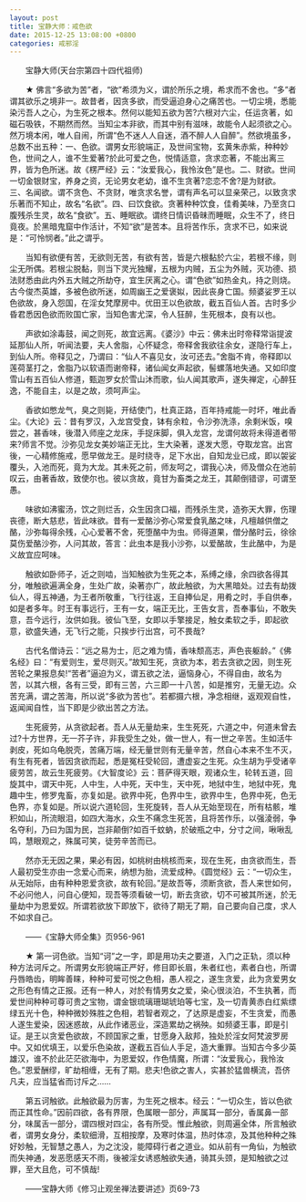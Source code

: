 ```yaml
---
layout: post
title: 宝静大师：戒色欲
date: 2015-12-25 13:08:00 +0800
categories: 戒邪淫
---
```


　　宝静大师(天台宗第四十四代祖师)
　　★ 佛言“多欲为苦”者，“欲”希须为义，谓於所乐之境，希求而不舍也。“多”者谓其欲乐之境非一。故昔者，因贪多欲，而受逼迫身心之痛苦也。一切尘境，悉能染污吾人之心，为生死之根本。然何以能知五欲为苦?六根对六尘，任运贪著，如磁石吸铁，不期然而然。当知尘本非欲，而其中别有滋味，故能令人起须欲之心。然万境本闲，唯人自闹，所谓“色不迷人人自迷，酒不醉人人自醉”。然欲境虽多，总数不出五种：一、色欲。谓男女形貌端正，及世间宝物，玄黄朱赤紫，种种妙色，世间之人，谁不生爱著?於此可爱之色，悦情适意，贪求恋著，不能出离三界，皆为色所迷。故《楞严经》云：“汝爱我心，我怜汝色”是也。二、财欲。世间一切金银财宝，养身之资，无论男女老幼，谁不生贪著?恋恋不舍?是为财欲。三、名闻欲。谓不贪色、不贪财，唯贪求名誉，谓有声名可以显亲荣己，以致贪求乐著而不知止，故名“名欲”。四、曰饮食欲。贪著种种饮食，佳肴美味，乃至贪口腹残杀生灵，故名“食欲”。五、睡眠欲。谓终日情识昏昧而睡眠，众生不了，终日竟夜。於黑暗鬼窟中作活计，不知“欲”是苦本。且将苦作乐，贪求不已，如来说是：“可怜悯者。”此之谓乎。
　　当知有欲便有苦，无欲则无苦，有欲有苦，皆是六根黏於六尘，若根不缘，则尘无所偶。若根尘脱黏，则当下灵光独耀，五根为内贼，五尘为外贼，灭功德、损法财悉由此内外五大贼之所劫夺，宜生厌离之心。谓“色欲”如热金丸，持之则烧。古今俊杰英雄，多被色欲所迷，如周幽王之爱褒姒，因此丧身亡国。频婆娑罗王以色欲故，身入怨国，在淫女梵摩房中。优田王以色欲故，截五百仙人首。古时多少昏君悉因色欲而败国亡家，当知色害尤深，令人狂醉，生死根本，良有以也。
　　声欲如涂毒鼓，闻之则死，故宜远离。《婆沙》中云：佛未出时帝释常诣提波延那仙人所，听闻法要，夫人舍脂，心怀疑念，帝释舍我欲往余女，遂隐行车上，到仙人所。帝释见之，乃谓曰：“仙人不喜见女，汝可还去。”舍脂不肯，帝释即以莲荷茎打之，舍脂乃以软语而谢帝释，诸仙闻女声起欲，髻螺落地失通。又如印度雪山有五百仙人修道，甄迦罗女於雪山沐而歌，仙人闻其歌声，遂失禅定，心醉狂逸，不能自主，以是之故，须呵声尘。
　　香欲如憋龙气，臭之则毙，开结使门，杜真正路，百年持戒能一时坏，唯此香尘。《大论》云：昔有罗汉，入龙宫受食，钵有余粒，令沙弥洗涤，余剩米饭，嗅尝之，甚香味，後潜入师座之龙床，手捉床脚，俱入龙宫，龙谓何故将未得道者带来?师言不觉。沙弥见龙女美妙端正无比，生大染著，遂发大愿，夺取龙宫。出宫後，一心精修施戒，愿早做龙王。是时绕寺，足下水出，自知龙业已成，即以袈娑覆头，入池而死，竟为大龙。其未死之前，师友呵之，谓我心决，师及僧众在池前叹云，由著香故，致使尔也。彼以贪故，竟甘为畜类之龙王，其颠倒错谬，可谓至愚。
　　味欲如沸蜜汤，饮之则烂舌，众生因贪口福，而残杀生灵，造弥天大罪，伤理丧德，断大慈悲，皆此味欲。昔有一爱酪沙弥心常爱食乳酪之味，凡檀越供僧之酪，沙弥每得余残，心心爱著不舍，死堕酪中为虫。师得道果，僧分酪时云，徐徐莫伤爱酪沙弥，人问其故，答言：此虫本是我小沙弥，以爱酪故，生此酪中，为是义故宜应呵味。
　　触欲如卧师子，近之则啮，当知触欲为生死之本，系缚之缘，余四欲各得其分，唯触欲遍满全身，生处广故，染著亦广，故此触欲，为大黑暗处。过去有劫拨仙人，得五神通，为王者所敬重，飞行往返，王自捧仙足，用肴之时，手自供奉，如是者多年。时王有事远行，王有一女，端正无比，王告女言，吾奉事仙，不敢失意，吾今远行，汝供如我。彼仙飞至，女即以手擎接足，触女柔软之手，即起欲意，欲盛失通，无飞行之能，只挨步行出宫，可不畏哉?
　　古代名僧诗云：“远之易为士，厄之难为情，香味颓高志，声色丧躯龄。”《佛名经》曰：“有爱则生，爱尽则灭。”故知生死，贪欲为本，若去贪欲之因，则生死苦轮之果报息矣!“苦者”逼迫为义，谓五欲之法，逼恼身心，不得自由，故名为苦，以其六根，各有三受，即有三苦，六三即一十八苦，如是推穷，无量无边。众苦充满，谓之苦海，所以说“多欲为苦也”。若都摄六根，净念相继，返观观自性，返闻闻自性，当下即是少欲出苦之方法。
　　生死疲劳，从贪欲起者。吾人从无量劫来，生生死死，六道之中，何道未曾去过?十方世界，无一芥子许，非我受生之处，做一世人，有一世之辛苦。生如活牛剥皮，死如乌龟脱壳，苦痛万端，经无量世则有无量辛苦，然自心本来不生不灭，有生有死者，皆因贪欲而起，悉是冤枉受轮回，遭虚妄之生死。众生胡为乎受诸辛疲劳苦，故云生死疲劳。《大智度论》云：菩萨得天眼，观诸众生，轮转五道，回旋其中，谓天中死，人中生，人中死，天中生，天中死，地狱中生，地狱中死，鬼趣中生，修罗鬼畜，亦复如是。欲界中死，色界中生，欲界中生，色界中死，色无色界，亦复如是。所以说六道轮回，生死旋转，吾人从无始至现在，所有枯骸，堆积如山，所流眼泪，如四大海水，众生不痛念生死苦，且将苦作乐，以强淩弱，争名夺利，乃曰为国为民，岂非颠倒?如百千蚊蚋，於破瓶之中，分寸之间，啾啾乱鸣，慧眼观之，殊属可笑，徒劳辛苦而已。
　　然亦无无因之果，果必有因，如桃树由桃核而来，现在生死，由贪欲而生，吾人最初受生亦由一念爱心而来，纳想为胎，流爱成种。《圆觉经》云：“一切众生，从无始际，由有种种恩爱贪欲，故有轮回。”是故吾等，须断贪欲，吾人来世如何，不必问他人，问自心便知，现吾等须看破一切，断去贪欲，切不可被其所迷，於无量劫中为恩爱奴。所谓若欲放下即放下，欲待了期无了期，自己要向自己度，求人不如求自己。
　　——《宝静大师全集》页956-961
　　★ 第一诃色欲。当知“诃”之一字，即是用功夫之要道，入门之正轨，须以种种方法诃斥之。所谓男女形貌端正严好，修目即长眉，朱者红也，素者白也，所谓丹唇皓齿，明眸善睐，种种可爱可悦之色相，愚人视之，遂生贪爱，此为贪爱男女之形色有情之正报。还有一种人，对於有情男女之爱，染心很淡泊，不生执著，而爱世间种种可尊可贵之宝物，谓金银琉璃珊瑚琥珀等七宝，及一切青黄赤白红紫缥绿五光十色，种种微妙殊胜之色相，若智者观之，了达原是虚妄，不生贪爱，而愚人遂生爱染，因迷惑故，从此作诸恶业，深造累劫之祸殃。如频婆王事，即是引证。是王以贪爱色欲故，不顾国家之重，甘愿身入敌邦，独处於淫女阿梵波罗房中。又如优填王，以爱乐色染故，遂截五百仙人手足，造大重罪。当知古今多少英雄汉，谁不於此茫茫欲海中，为恩爱奴，作色情魔，所谓：“汝爱我心，我怜汝色。”恩爱酬缪，旷劫相缠，无有了期。悲夫!色欲之害人，实甚於猛兽横流，吾侪凡夫，应当猛省而讨斥之……
　　第五诃触欲。此触欲最为厉害，为生死之根本。经云：“一切众生，皆以色欲而正其性命。”因前四欲，各有界限，色属眼一部分，声属耳一部分，香属鼻一部分，味属舌一部分，谓四根对四尘，各有所受。惟此触欲，则周遍全体，所言触欲者，谓男女身分，柔软细滑，互相按摩，及寒时体温，热时体凉，及其他种种之殊好妙触，无智慧之愚人，为之沈没，能障碍行者之道业。如从前有一角仙，为触欲而失神通，发恶愿感天不雨，後被淫女诱惑触欲失通，骑其头颈，是知触欲之过罪，至大且危，可不慎哉!
　　——宝静大师《修习止观坐禅法要讲述》页69-73